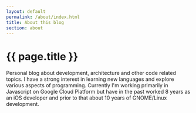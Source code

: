 ```yaml
---
layout: default
permalink: /about/index.html
title: About this blog
section: about
---
```


<h1 class="mt-5 mb-3">{{ page.title }}</h1>
<p>
Personal blog about development, architecture and other code related topics. I have a strong interest in learning new languages and explore various aspects of programming. Currently I'm working primarily in Javascript on Google Cloud Platform but have in the past worked 8 years as an iOS developer and prior to that about 10 years of GNOME/Linux development.
</p>
